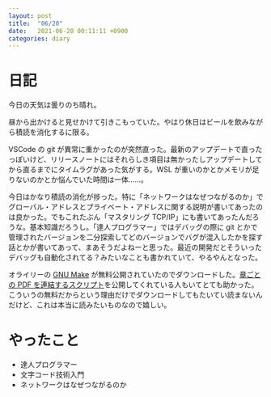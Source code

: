 ```yaml
---
layout: post
title:  "06/20"
date:   2021-06-20 00:11:11 +0900
categories: diary
---
```

# 日記

今日の天気は曇りのち晴れ。

昼から出かけると見せかけて引きこもっていた。やはり休日はビールを飲みながら積読を消化するに限る。

VSCode の git が異常に重かったのが突然直った。最新のアップデートで直ったっぽいけど、リリースノートにはそれらしき項目は無かったしアップデートしてから直るまでにタイムラグがあった気がする。WSL が重いのかとかメモリが足りないのかとか悩んでいた時間は一体......。

今日はかなり積読の消化が捗った。特に「ネットワークはなぜつながるのか」でグローバル・アドレスとプライベート・アドレスに関する説明が書いてあったのは良かった。でもこれたぶん「マスタリング TCP/IP」にも書いてあったんだろうな。基本知識だろうし。「達人プログラマー」ではデバッグの際に git とかで管理されたバージョンを二分探索してどのバージョンでバグが混入したかを探す話とかが書いてあって、まあそうだよねーと思った。最近の開発だとそういったデバッグも自動化されてる？みたいなことも書かれていて、やるやんとなった。

オライリーの [GNU Make](https://www.oreilly.co.jp/library/4873112699/) が無料公開されていたのでダウンロードした。[章ごとの PDF を連結するスクリプト](https://gist.github.com/eggplants/3e843b7681581efb908a2cbb22595550)を公開してくれている人もいてとても助かった。こういうの無料だからという理由だけでダウンロードしてもたいてい読まないんだけど、これは本当に読みたいものなので嬉しい。

# やったこと

- 達人プログラマー
- 文字コード技術入門
- ネットワークはなぜつながるのか